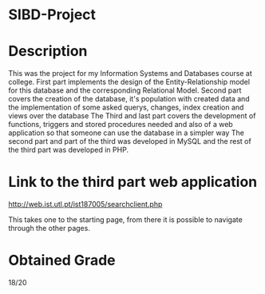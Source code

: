 # SIBD-Project <h1>


# Description

This was the project for my Information Systems and Databases course at college.
First part implements the design of the Entity-Relationship model for this database and the corresponding Relational Model.
Second part covers the creation of the database, it's population with created data and the implementation of some asked querys, changes, index creation and views over the database
The Third and last part covers the development of functions, triggers and stored procedures needed and also of a web application so that someone can use the database in a simpler way
The second part and part of the third was developed in MySQL and the rest of the third part was developed in PHP.

# Link to the third part web application
http://web.ist.utl.pt/ist187005/searchclient.php

This takes one to the starting page, from there it is possible to navigate through the other pages.

# Obtained Grade
18/20
